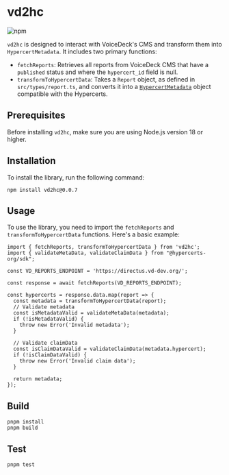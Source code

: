 # vd2hc

![npm](https://img.shields.io/npm/v/vd2hc)

`vd2hc` is designed to interact with VoiceDeck's CMS and transform them into `HypercertMetadata`. It includes two primary functions:

- `fetchReports`: Retrieves all reports from VoiceDeck CMS that have a `published` status and where the `hypercert_id` field is null.
- `transformToHypercertData`: Takes a `Report` object, as defined in `src/types/report.ts`, and converts it into a [`HypercertMetadata`](https://hypercerts.org/docs/developer/api/sdk/interfaces/HypercertMetadata) object compatible with the Hypercerts.

## Prerequisites

Before installing `vd2hc`, make sure you are using Node.js version 18 or higher.

## Installation

To install the library, run the following command:
```
npm install vd2hc@0.0.7
```

## Usage

To use the library, you need to import the `fetchReports` and `transformToHypercertData` functions. Here's a basic example:
```
import { fetchReports, transformToHypercertData } from 'vd2hc';
import { validateMetaData, validateClaimData } from "@hypercerts-org/sdk";

const VD_REPORTS_ENDPOINT = 'https://directus.vd-dev.org/';

const response = await fetchReports(VD_REPORTS_ENDPOINT);

const hypercerts = response.data.map(report => {
  const metadata = transformToHypercertData(report);
  // Validate metadata
  const isMetadataValid = validateMetaData(metadata);
  if (!isMetadataValid) {
    throw new Error('Invalid metadata');
  }

  // Validate claimData
  const isClaimDataValid = validateClaimData(metadata.hypercert);
  if (!isClaimDataValid) {
    throw new Error('Invalid claim data');
  }

  return metadata;
});
```

## Build

```
pnpm install
pnpm build
```

## Test

```
pnpm test
```